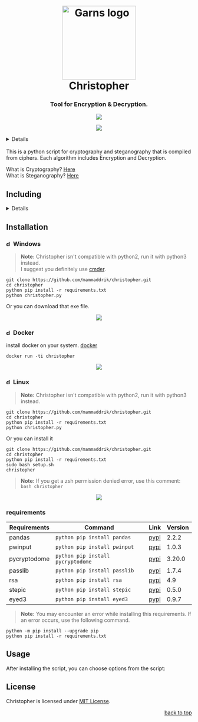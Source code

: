 <div id="top"></div>
<h1 align="center">
    <br>
    <a href="https://github.com/mammaddrik/christopher"><img src="https://i.postimg.cc/7h9CxC2V/christopher.png" alt="Garns logo" width="200" height="200"></a>
    <br>
    Christopher
    <br>
</h1>

<h3 align="center">Tool for Encryption & Decryption.</h3>

<p align="center">
    <a href="https://github.com/mammaddrik/christopher/releases">
    <img src="https://img.shields.io/github/release/mammaddrik/christopher.svg">
</p>

<p align="center">
    <img src="https://i.postimg.cc/VkJkrZtn/christopher.png">
</p>

<details>
<summary>Contents</summary>

[Including](#Including)<br>
[Installation](#installation)<br>
[Usage](#usage)<br>
[License](#license)

</details>

<br>
This is a python script for cryptography and steganography that is compiled from ciphers. Each algorithm includes Encryption and Decryption.
<br>

What is Cryptography? [Here](https://en.wikipedia.org/wiki/Cryptography)<br>
What is Steganography? [Here](https://en.wikipedia.org/wiki/Steganography)

## Including
<details>

1. **Cryptography**
    - Atbash Cipher
    - Caesar Cipher
      - Encryption
      - Decryption
      - Crack
    - Affine Cipher
      - Encryption
      - Decryption
      - Crack
    - Vigenère Cipher
      - Encryption
      - Decryption
      - Crack
    - Reverse Text
    - Play Fire Cipher
      - Encryption
      - Decryption
    - Rail Fence Cipher
      - Encryption
      - Decryption
      - Crack
    - Scytale Cipher
      - Encryption
      - Decryption
    - Polybius Square
      - Encryption
      - Decryption
    - Columnar Cipher
      - Encryption
      - Decryption
      - Crack
    - Simple Substitution Cipher
      - Encryption
      - Decryption
      - Crack
    - Baconian Cipher
    - Morse Code
    - Rot13 Cipher
    - One-Time Pad Cipher
      - Encryption
      - Decryption
    - Hash Function
      - Hash Generator
        - MD2
        - MD4
        - MD5
        - SHA1
        - SHA224
        - SHA256
        - SHA384
        - SHA512
        - sha3-224
        - sha3-256
        - sha3-384
        - sha3-512
        - shake-128
        - shake-256
        - blake2b
        - blake2s
        - NTLM
        - adler32
        - crc32
      - Hash Cracker
        - md5
        - sha1
        - sha256
        - sha384
        - sha512
      - Hash Identifier
    - Enigma Machine
    - AES(CBC)
      - Encryption
      - Decryption
    - Public Key Cipher
      - Encryption
      - Decryption
    - RSA
      - Encryption
      - Decryption
2. **Steganography**
    - Image
      - Encryption
      - Decryption
    - Audio
      - Encryption
      - Decryption
3. **Tools**
    - Password List
      - All Situations
      - Custom
    - Password Manager
      - Encryption
      - Decryption
      - Create CSV file
      - Add
      - Edit
      - Delete
    - Password generator
    - Frequency Analysis
</details>

## Installation
### <img src="https://i.postimg.cc/nLp4jWx0/Windows.png" width="15" height="15" alt="docker"/> Windows
> **Note:** Christopher isn't compatible with python2, run it with python3 instead.<br>
> I suggest you definitely use [cmder](https://cmder.app/).
```
git clone https://github.com/mammaddrik/christopher.git
cd christopher
python pip install -r requirements.txt
python christopher.py
```
Or you can download that exe file.
<p align="center">
    <img src="https://i.postimg.cc/R0t7NnNQ/christopher-Windows.png">
</p>

### <img src="https://cdn.simpleicons.org/docker/2496ED" width="15" height="15" alt="docker"/> Docker
install docker on your system. [docker](https://www.docker.com/)
```
docker run -ti christopher
```
<p align="center">
    <img src="https://i.postimg.cc/Y0vqCQSt/christopher-docker.png">
</p>

### <img src="https://raw.githubusercontent.com/danielcranney/readme-generator/main/public/icons/skills/linux-colored.svg" width="15" height="15" alt="docker"/> Linux
> **Note:** Christopher isn't compatible with python2, run it with python3 instead.<br>
```
git clone https://github.com/mammaddrik/christopher.git
cd christopher
python pip install -r requirements.txt
python christopher.py
```
Or you can install it
```
git clone https://github.com/mammaddrik/christopher.git
cd christopher
python pip install -r requirements.txt
sudo bash setup.sh
christopher
```
> **Note:** If you get a zsh permission denied error, use this comment: `bash christopher`<br>

<p align="center">
    <img src="https://i.postimg.cc/BQNM0DKj/christopher-Linux.png">
</p>

### requirements
| **Requirements**  | **Command**  | **Link**  | **Version**  |
| ------------- | ------------- | ------------- | ------------- |
| pandas  | `python pip install pandas`  | [pypi](https://pypi.org/project/pandas/)  | 2.2.2  |
| pwinput  | `python pip install pwinput`  | [pypi](https://pypi.org/project/pwinput/)  | 1.0.3  |
| pycryptodome  | `python pip install pycryptodome`  | [pypi](https://pypi.org/project/pycryptodome/)  | 3.20.0|
| passlib  | `python pip install passlib`  | [pypi](https://pypi.org/project/passlib/)  | 1.7.4  |
| rsa  | `python pip install rsa`  | [pypi](https://pypi.org/project/rsa/)  | 4.9  |
| stepic  | `python pip install stepic`  | [pypi](https://pypi.org/project/stepic/)  | 0.5.0  |
| eyed3  | `python pip install eyed3`  | [pypi](https://pypi.org/project/eyed3/)  | 0.9.7  |
> **Note:** You may encounter an error while installing this requirements. If an error occurs, use the following command.
```
python -m pip install --upgrade pip
python pip install -r requirements.txt
```

## Usage
After installing the script, you can choose options from the script:<br>


## License
Christopher is licensed under [MIT License](https://github.com/mammaddrik/garns/blob/main/LICENSE).

<p align="right"><a href="#top">back to top</a></p>